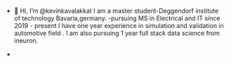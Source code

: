 - 👋 Hi, I’m @kevinkavalakkat 
 I am a master student-Deggendorf institute of technology Bavaria,germany. 
 -pursuing MS in Electrical and IT since 2019 - present
I have one year experience in simulation and validation in automotive field .
I  am also pursuing  1 year full stack data science from ineuron.

- 
